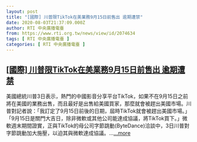```yaml
---
layout: post
title: "[國際] 川普限TikTok在美業務9月15日前售出 逾期遭禁"
date: 2020-08-03T21:37:09.000Z
author: RTI 中央廣播電臺
from: https://www.rti.org.tw/news/view/id/2074634
tags: [ RTI 中央廣播電臺 ]
categories: [ RTI 中央廣播電臺 ]
---
```

<!--1596490629000-->
[[國際] 川普限TikTok在美業務9月15日前售出 逾期遭禁](https://www.rti.org.tw/news/view/id/2074634)
------

<div>
美國總統川普3日表示，熱門的中國影音分享平台TikTok，如果不在9月15日之前將在美國的業務出售，而且最好是出售給美國買家，那麼就會被趕出美國市場。川普對記者說：「我訂定了9月15日前後的日期，屆時TikTok就會被趕出美國市場。」「9月15日是關門大吉日，除非微軟或其他公司能達成協議，將TikTok買下。」微軟週末期間證實，正與TikTok的母公司字節跳動(ByteDance)洽談中，3日川普對字節跳動加大施壓，以迫其與微軟達成協議。...<a target="_blank" href="https://www.rti.org.tw/news/view/id/2074634">...more</a>
</div>
